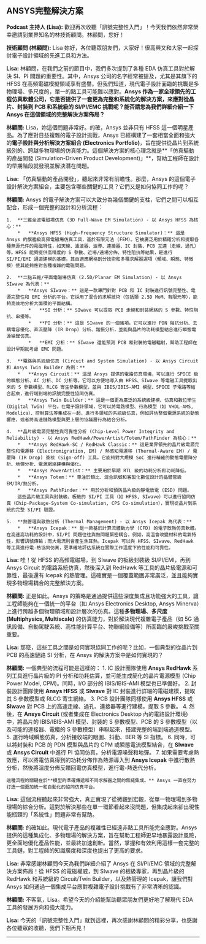 ANSYS完整解決方案
---

**Podcast 主持人 (Lisa):** 歡迎再次收聽「訊號完整性入門」！今天我們依然非常榮幸邀請到業界知名的林技術顧問。林顧問，您好！

**技術顧問 (林顧問):** Lisa 妳好，各位聽眾朋友們，大家好！很高興又和大家一起探討電子設計領域的先進工具和方法。

**Lisa:** 林顧問，在我們之前的節目中，我們多次提到了各種 EDA 仿真工具對於解決 SI、PI 問題的重要性。其中，Ansys 公司的名字經常被提及，尤其是其旗下的 HFSS 在高頻電磁模擬領域享有盛譽。但我們知道，現代電子設計面臨的挑戰是多物理場、多尺度的，單一的點工具可能難以應對。**Ansys 作為一家全球領先的工程仿真軟體公司，它是否提供了一套更為完整和系統化的解決方案，來應對從晶片、封裝到 PCB 和系統級的 SI/PI/EMC 挑戰呢？能否請您為我們詳細介紹一下 Ansys 在這個領域的完整解決方案佈局？**

**林顧問:** Lisa，妳這個問題非常好。的確，Ansys 並非只有 HFSS 這一個明星產品。為了應對日益複雜的電子設計挑戰，Ansys 已經構建了一套相當全面和強大的**電子設計與分析解決方案組合 (Electronics Portfolio)**，旨在提供從晶片到系統級別的、跨越多物理場的仿真能力。這個解決方案的核心理念就是**「仿真驅動的產品開發 (Simulation-Driven Product Development)」**，幫助工程師在設計的早期階段就發現並解決潛在問題。

**Lisa:** 「仿真驅動的產品開發」，聽起來非常有前瞻性。那麼，Ansys 的這個電子設計解決方案組合，主要包含哪些關鍵的工具？它們又是如何協同工作的呢？

**林顧問:** Ansys 的電子解決方案可以大致分為幾個關鍵的支柱，它們之間可以相互配合，形成一個完整的設計和分析流程：

    1.  **三維全波電磁場仿真 (3D Full-Wave EM Simulation) - 以 Ansys HFSS 為核心：**
        *   **Ansys HFSS (High-Frequency Structure Simulator)：** 這是 Ansys 的旗艦級高頻電磁場仿真工具，基於有限元法 (FEM)。它被廣泛用於精確分析和提取各種無源元件的電磁特性，如天線、濾波器、波導、連接器、IC 封裝、PCB 互連（走線、過孔）等。HFSS 能夠提供高精度的 S 參數、近場/遠場分佈、特性阻抗等結果，是進行 SI/PI/EMI 通道建模的基礎。其自適應網格剖分技術和多種求解器選項（頻域、瞬態、特徵模）使其能夠應對各種複雜的電磁問題。

    2.  **二點五維/平面電磁場仿真 (2.5D/Planar EM Simulation) - 以 Ansys SIwave 為代表：**
        *   **Ansys SIwave：** 這是一款專門針對 PCB 和 IC 封裝進行訊號完整性、電源完整性和 EMI 分析的平台。它採用了混合的求解技術（包括類 2.5D MoM、有限元等），能夠高效地分析大面積的平面結構。
            *   **SI 分析：** SIwave 可以提取 PCB 走線和封裝網絡的 S 參數、特性阻抗、串擾等。
            *   **PI 分析：** 這是 SIwave 的一個強項。它可以進行 PDN 阻抗分析、去耦電容優化、直流壓降 (IR Drop) 分析、諧振分析，並能與晶片的功耗模型結合進行瞬態電源噪聲仿真。
            *   **EMI 分析：** SIwave 還能預測 PCB 和封裝的電磁輻射，幫助工程師在設計早期就考慮 EMC 問題。

    3.  **電路與系統級仿真 (Circuit and System Simulation) - 以 Ansys Circuit 和 Ansys Twin Builder 為例：**
        *   **Ansys Circuit：** 這是 Ansys 提供的電路仿真環境，可以進行 SPICE 級的瞬態分析、AC 分析、DC 分析等。它可以方便地導入由 HFSS、SIwave 等電磁工具提取出來的 S 參數模型、RLCG 寄生參數模型，並與 IBIS/IBIS-AMI 模型、SPICE 子電路等結合起來，進行端到端的訊號完整性協同仿真。
        *   **Ansys Twin Builder：** 這是一個更為廣泛的系統級建模、仿真和數位孿生 (Digital Twin) 平台。在電子設計領域，它可以將電路模型、行為模型（如 VHDL-AMS, Modelica）、控制算法等集成在一起，進行多領域的系統級仿真，例如評估整個電源系統的動態響應，或者將高速鏈路模型與更上層的協議層行為結合分析。

    4.  **晶片級電源完整性與可靠性分析 (Chip-Level Power Integrity and Reliability) - 以 Ansys RedHawk/PowerArtist/Totem/PathFinder 為核心：**
        *   **Ansys RedHawk-SC / RedHawk Classic：** 這是業界領先的晶片級電源完整性和電遷移 (Electromigration, EM) / 熱感知電遷移 (Thermal-Aware EM) / 電壓降 (IR Drop) 簽核 (Sign-off) 工具。它能夠對大規模 SoC 進行精確的動態電壓降分析、地彈分析、電源網絡建模與優化。
        *   **Ansys PowerArtist：** 主要用於早期 RTL 級的功耗分析和功耗降低。
        *   **Ansys Totem：** 專注於類比、混合訊號和客製化數位設計的晶體管級 EM/IR/熱分析。
        *   **Ansys PathFinder：** 用於分析和預防晶片級的靜電放電 (ESD) 問題。
        這些晶片級工具與封裝級、板級的 SI/PI 工具（如 HFSS, SIwave）可以進行協同仿真（Chip-Package-System Co-simulation, CPS Co-simulation），實現從晶片到系統的完整 SI/PI 驗證。

    5.  **熱管理與散熱分析 (Thermal Management) - 以 Ansys Icepak 為代表：**
        *   **Ansys Icepak：** 是一款基於計算流體動力學 (CFD) 的電子散熱仿真軟體。在高速高功耗的設計中，SI/PI 問題往往與熱問題緊密耦合。例如，高溫會改變材料的電氣特性，影響訊號傳輸；而大電流則會產生焦耳熱。Icepak 可以與 HFSS、SIwave、RedHawk 等工具進行電-熱協同仿真，更準確地評估系統在實際工作溫度下的性能和可靠性。

**Lisa:** 哇！從 HFSS 的高頻電磁場，到 SIwave 的板級封裝級 SI/PI/EMI，再到 Ansys Circuit 的電路系統仿真，然後深入到 RedHawk 等工具的晶片級電源和可靠性，最後還有 Icepak 的熱管理。這確實是一個覆蓋範圍非常廣泛，並且能夠實現多物理場耦合的完整解決方案。

**林顧問:** 正是如此。Ansys 的策略是通過提供這些深度集成且功能強大的工具，讓工程師能夠在一個統一的平台（如 Ansys Electronics Desktop, Ansys Minerva）上進行跨越多個物理領域和設計層次的仿真。這種**多物理場、多尺度 (Multiphysics, Multiscale)** 的仿真能力，對於解決現代複雜電子產品（如 5G 通訊設備、自動駕駛系統、高性能計算平台、物聯網設備等）所面臨的嚴峻挑戰至關重要。

**Lisa:** 那麼，這些工具之間是如何實現協同工作的呢？比如，一個典型的從晶片到 PCB 的高速鏈路 SI 分析，在 Ansys 的解決方案中是如何實現的？

**林顧問:** 一個典型的流程可能是這樣的：
    1.  IC 設計團隊使用 **Ansys RedHawk** 系列工具進行晶片級的 PI 分析和功耗估算，並可能生成簡化的晶片電源模型 (Chip Power Model, CPM)。同時，I/O 部分的 IBIS/IBIS-AMI 模型也已準備好。
    2.  封裝設計團隊使用 **Ansys HFSS** 或 **SIwave** 對 IC 封裝進行詳細的電磁建模，提取其 S 參數模型或 RLCG 寄生網絡。
    3.  PCB 設計團隊同樣使用 **Ansys HFSS** 或 **SIwave** 對 PCB 上的高速走線、過孔、連接器等進行建模，提取 S 參數。
    4.  然後，在 **Ansys Circuit** (或者集成在 Electronics Desktop 內的電路設計環境) 中，將晶片的 IBIS/IBIS-AMI 模型、封裝的 S 參數模型、PCB 的 S 參數模型（以及可能的連接器、電纜的 S 參數模型）串聯起來，搭建完整的端到端通道模型。
    5.  運行時域瞬態仿真，分析接收端的眼圖、抖動、BER 等 SI 指標。
    6.  同時，可以將封裝和 PCB 的 PDN 模型與晶片的 CPM 或瞬態電流模型結合，在 **SIwave** 或 **Ansys Circuit** 中進行 PI 協同仿真，分析電源噪聲和地彈。
    7.  如果需要考慮熱效應，可以將電仿真得到的功耗分佈作為熱源導入到 **Ansys Icepak** 中進行散熱分析，然後將溫度分佈反饋回電仿真模型，進行電-熱迭代分析。

    這種流程的關鍵在於**模型的準確傳遞和不同求解器之間的無縫集成。** Ansys 一直在努力打造一個更加統一和自動化的協同仿真平台。

**Lisa:** 這個流程聽起來非常強大，真正實現了從微觀到宏觀，從單一物理場到多物理場的綜合分析。這對於解決那些在單一環節看起來沒問題，但集成起來卻出現性能瓶頸的「系統性」問題非常有幫助。

**林顧問:** 的確如此。現代電子產品的複雜性已經遠非點工具所能完全應對。Ansys 提供的這種集成化、多物理場的解決方案，旨在幫助工程師更早地暴露設計風險，更全面地優化產品性能，並最終加速創新。當然，掌握和有效利用這樣一套完整的工具鏈，對工程師的知識廣度和深度也提出了更高的要求。

**Lisa:** 非常感謝林顧問今天為我們詳細介紹了 Ansys 在 SI/PI/EMC 領域的完整解決方案佈局！從 HFSS 的電磁權威，到 SIwave 的板級專家，再到晶片級的 RedHawk 和系統級的 Circuit/Twin Builder，以及熱管理的 Icepak，讓我們對 Ansys 如何通過一個集成平台應對複雜電子設計挑戰有了非常清晰的認識。

**林顧問:** 不客氣，Lisa。希望今天的介紹能幫助聽眾朋友們更好地了解現代 EDA 工具的發展方向和強大能力。

**Lisa:** 今天的「訊號完整性入門」就到這裡，再次感謝林顧問的精彩分享，也感謝各位聽眾的收聽，我們下期再見！

---